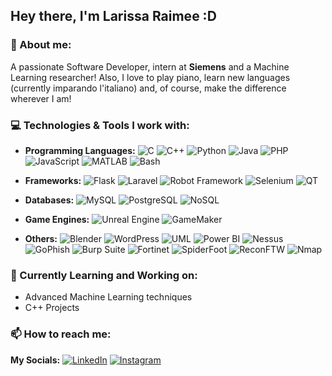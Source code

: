 ## Hey there, I'm Larissa Raimee :D

### 🌸 About me:
A passionate Software Developer, intern at **Siemens** and a Machine Learning researcher! Also, I love to play piano, learn new languages (currently imparando l'italiano) and, of course, make the difference wherever I am!

### 💻 Technologies & Tools I work with:

- **Programming Languages:**
![C](https://img.shields.io/badge/C-A8B9CC?style=flat-square&logo=c&logoColor=white) ![C++](https://img.shields.io/badge/C++-00599C?style=flat-square&logo=c%2B%2B&logoColor=white) ![Python](https://img.shields.io/badge/Python-3776AB?style=flat-square&logo=python&logoColor=white)
  ![Java](https://img.shields.io/badge/Java-007396?style=flat-square&logo=java&logoColor=white) ![PHP](https://img.shields.io/badge/PHP-777BB4?style=flat-square&logo=php&logoColor=white) ![JavaScript](https://img.shields.io/badge/JavaScript-F7DF1E?style=flat-square&logo=javascript&logoColor=black) ![MATLAB](https://img.shields.io/badge/MATLAB-0076A8?style=flat-square&logo=mathworks&logoColor=white) ![Bash](https://img.shields.io/badge/Bash-4EAA25?style=flat-square&logo=gnu-bash&logoColor=white)

- **Frameworks:**
  ![Flask](https://img.shields.io/badge/Flask-000000?style=flat-square&logo=flask&logoColor=white) ![Laravel](https://img.shields.io/badge/Laravel-FF2D20?style=flat-square&logo=laravel&logoColor=white) ![Robot Framework](https://img.shields.io/badge/Robot%20Framework-000000?style=flat-square&logo=robot-framework&logoColor=white) ![Selenium](https://img.shields.io/badge/Selenium-43B02A?style=flat-square&logo=selenium&logoColor=white) ![QT](https://img.shields.io/badge/QT-41CD52?style=flat-square&logo=qt&logoColor=white)

- **Databases:**
  ![MySQL](https://img.shields.io/badge/MySQL-4479A1?style=flat-square&logo=mysql&logoColor=white) ![PostgreSQL](https://img.shields.io/badge/PostgreSQL-336791?style=flat-square&logo=postgresql&logoColor=white) ![NoSQL](https://img.shields.io/badge/NoSQL-005571?style=flat-square&logo=nosql&logoColor=white)

- **Game Engines:**
![Unreal Engine](https://img.shields.io/badge/Unreal-313131?style=flat-square&logo=unreal-engine&logoColor=white) ![GameMaker](https://img.shields.io/badge/GameMaker-313131?style=flat-square&logo=game-maker&logoColor=white)

- **Others:**
![Blender](https://img.shields.io/badge/Blender-F5792A?style=flat-square&logo=blender&logoColor=white) ![WordPress](https://img.shields.io/badge/WordPress-21759B?style=flat-square&logo=wordpress&logoColor=white) ![UML](https://img.shields.io/badge/UML-007ACC?style=flat-square&logo=uml&logoColor=white)  ![Power BI](https://img.shields.io/badge/Power%20BI-F2C811?style=flat-square&logo=power-bi&logoColor=black) ![Nessus](https://img.shields.io/badge/Nessus-006AFF?style=flat-square&logo=nessus&logoColor=white) ![GoPhish](https://img.shields.io/badge/GoPhish-4479A1?style=flat-square&logo=gophish&logoColor=white) ![Burp Suite](https://img.shields.io/badge/Burp%20Suite-FF6F00?style=flat-square&logo=burp-suite&logoColor=white) ![Fortinet](https://img.shields.io/badge/Fortinet-EE3124?style=flat-square&logo=fortinet&logoColor=white) ![SpiderFoot](https://img.shields.io/badge/SpiderFoot-3949AB?style=flat-square&logo=spiderfoot&logoColor=white) ![ReconFTW](https://img.shields.io/badge/ReconFTW-4479A1?style=flat-square&logo=reconftw&logoColor=white) ![Nmap](https://img.shields.io/badge/Nmap-005571?style=flat-square&logo=nmap&logoColor=white)

### 🦋 Currently Learning and Working on:
- Advanced Machine Learning techniques
- C++ Projects

### 📫 How to reach me: 
**My Socials:** [![LinkedIn](https://img.shields.io/badge/LinkedIn-0A66C2?style=flat-square&logo=linkedin&logoColor=white)](https://www.linkedin.com/in/larissa-raimee) [![Instagram](https://img.shields.io/badge/Instagram-E4405F?style=flat-square&logo=instagram&logoColor=white)](https://www.instagram.com/srta.raimee/)

